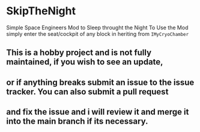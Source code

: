 # SkipTheNight
Simple Space Engineers Mod to Sleep throught the Night
To Use the Mod simply enter the seat/cockpit of any block in heriting from ```IMyCryoChamber```

## This is a hobby project and is not fully maintained, if you wish to see an update, 
## or if anything breaks submit an issue to the issue tracker. You can also submit a pull request 
## and fix the issue and i will review it and merge it into the main branch if its necessary.

